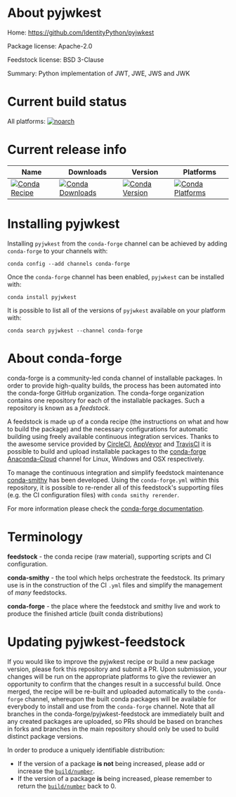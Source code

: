 About pyjwkest
==============

Home: https://github.com/IdentityPython/pyjwkest

Package license: Apache-2.0

Feedstock license: BSD 3-Clause

Summary: Python implementation of JWT, JWE, JWS and JWK



Current build status
====================

All platforms:
[![noarch](https://img.shields.io/circleci/project/github/conda-forge/pyjwkest-feedstock/master.svg?label=noarch)](https://circleci.com/gh/conda-forge/pyjwkest-feedstock)

Current release info
====================

| Name | Downloads | Version | Platforms |
| --- | --- | --- | --- |
| [![Conda Recipe](https://img.shields.io/badge/recipe-pyjwkest-green.svg)](https://anaconda.org/conda-forge/pyjwkest) | [![Conda Downloads](https://img.shields.io/conda/dn/conda-forge/pyjwkest.svg)](https://anaconda.org/conda-forge/pyjwkest) | [![Conda Version](https://img.shields.io/conda/vn/conda-forge/pyjwkest.svg)](https://anaconda.org/conda-forge/pyjwkest) | [![Conda Platforms](https://img.shields.io/conda/pn/conda-forge/pyjwkest.svg)](https://anaconda.org/conda-forge/pyjwkest) |

Installing pyjwkest
===================

Installing `pyjwkest` from the `conda-forge` channel can be achieved by adding `conda-forge` to your channels with:

```
conda config --add channels conda-forge
```

Once the `conda-forge` channel has been enabled, `pyjwkest` can be installed with:

```
conda install pyjwkest
```

It is possible to list all of the versions of `pyjwkest` available on your platform with:

```
conda search pyjwkest --channel conda-forge
```


About conda-forge
=================

conda-forge is a community-led conda channel of installable packages.
In order to provide high-quality builds, the process has been automated into the
conda-forge GitHub organization. The conda-forge organization contains one repository
for each of the installable packages. Such a repository is known as a *feedstock*.

A feedstock is made up of a conda recipe (the instructions on what and how to build
the package) and the necessary configurations for automatic building using freely
available continuous integration services. Thanks to the awesome service provided by
[CircleCI](https://circleci.com/), [AppVeyor](https://www.appveyor.com/)
and [TravisCI](https://travis-ci.org/) it is possible to build and upload installable
packages to the [conda-forge](https://anaconda.org/conda-forge)
[Anaconda-Cloud](https://anaconda.org/) channel for Linux, Windows and OSX respectively.

To manage the continuous integration and simplify feedstock maintenance
[conda-smithy](https://github.com/conda-forge/conda-smithy) has been developed.
Using the ``conda-forge.yml`` within this repository, it is possible to re-render all of
this feedstock's supporting files (e.g. the CI configuration files) with ``conda smithy rerender``.

For more information please check the [conda-forge documentation](https://conda-forge.org/docs/).

Terminology
===========

**feedstock** - the conda recipe (raw material), supporting scripts and CI configuration.

**conda-smithy** - the tool which helps orchestrate the feedstock.
                   Its primary use is in the construction of the CI ``.yml`` files
                   and simplify the management of *many* feedstocks.

**conda-forge** - the place where the feedstock and smithy live and work to
                  produce the finished article (built conda distributions)


Updating pyjwkest-feedstock
===========================

If you would like to improve the pyjwkest recipe or build a new
package version, please fork this repository and submit a PR. Upon submission,
your changes will be run on the appropriate platforms to give the reviewer an
opportunity to confirm that the changes result in a successful build. Once
merged, the recipe will be re-built and uploaded automatically to the
`conda-forge` channel, whereupon the built conda packages will be available for
everybody to install and use from the `conda-forge` channel.
Note that all branches in the conda-forge/pyjwkest-feedstock are
immediately built and any created packages are uploaded, so PRs should be based
on branches in forks and branches in the main repository should only be used to
build distinct package versions.

In order to produce a uniquely identifiable distribution:
 * If the version of a package **is not** being increased, please add or increase
   the [``build/number``](https://conda.io/docs/user-guide/tasks/build-packages/define-metadata.html#build-number-and-string).
 * If the version of a package **is** being increased, please remember to return
   the [``build/number``](https://conda.io/docs/user-guide/tasks/build-packages/define-metadata.html#build-number-and-string)
   back to 0.
